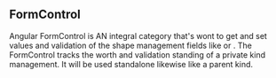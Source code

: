 ## FormControl

Angular FormControl is AN integral category that's wont to get and set values and validation of the shape management fields like or . The FormControl tracks the worth and validation standing of a private kind management. It will be used standalone likewise like a parent kind.
